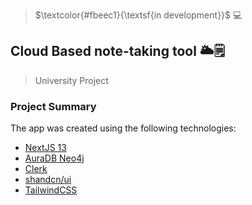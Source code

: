 > $\textcolor{#fbeec1}{\textsf{in development}}$  💻

## Cloud Based note-taking tool 🌥️🗒️
> University Project

### Project Summary
The app was created using the following technologies:
- [NextJS 13](https://nextjs.org/docs)
- [AuraDB Neo4j](https://neo4j.com/cloud/platform/aura-graph-database/)
- [Clerk](https://clerk.com/?utm_source=www.google.com&utm_medium=referral&utm_campaign=none)
- [shandcn/ui](https://ui.shadcn.com/)
- [TailwindCSS](https://tailwindcss.com/docs/guides/nextjs)


